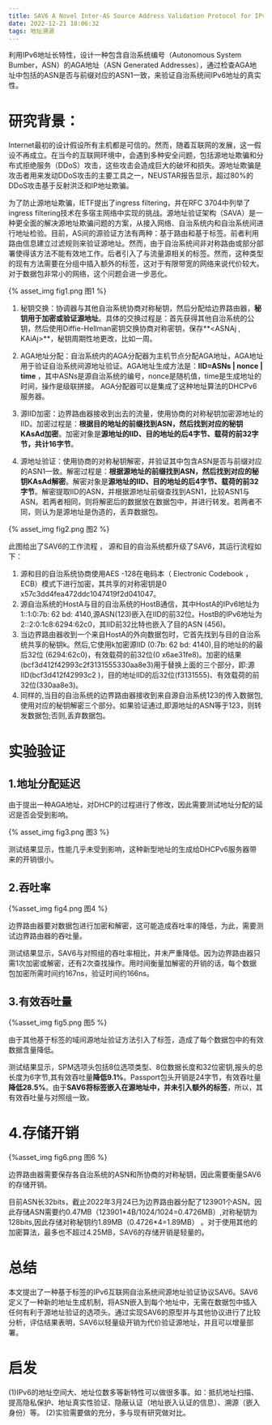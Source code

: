 ```yaml
---
title: SAV6 A Novel Inter-AS Source Address Validation Protocol for IPv6 Internet
date: 2022-12-21 18:06:32
tags: 地址溯源
---
```


利用IPv6地址长特性，设计一种包含自治系统编号（Autonomous System Bumber，ASN）的AGA地址（ASN Generated Addresses），通过检查AGA地址中包括的ASN是否与前缀对应的ASN1一致，来验证自治系统间IPv6地址的真实性。

# 研究背景：

Internet最初的设计假设所有主机都是可信的。然而，随着互联网的发展，这一假设不再成立。在当今的互联网环境中，会遇到多种安全问题，包括源地址欺骗和分布式拒绝服务（DDoS）攻击，这些攻击会造成巨大的破坏和损失。源地址欺骗是攻击者用来发动DDoS攻击的主要工具之一，NEUSTAR报告显示，超过80%的DDoS攻击基于反射洪泛和IP地址欺骗。

为了防止源地址欺骗，IETF提出了ingress filtering，并在RFC 3704中列举了ingress filtering技术在多宿主网络中实现的挑战。源地址验证架构（SAVA）是一种更全面的解决源地址欺骗问题的方案，从接入网络、自治系统内和自治系统间进行地址检验。目前，AS间的源验证方法有两种：基于路由和基于标签。前者利用路由信息建立过滤规则来验证源地址。然而，由于自治系统间非对称路由或部分部署使得该方法不能有效地工作。后者引入了与流量源相关的标签。然而，这种类型的现有方法需要在分组中插入额外的标签，这对于有限带宽的网络来说代价较大。对于数据包非常小的网络，这个问题会进一步恶化。

{% asset_img fig1.png 图1 %}

1. 秘钥交换：协调器与其他自治系统协商对称秘钥，然后分配给边界路由器，**秘钥用于加密或验证源地址**。具体的交换过程是：首先获得其他自治系统的公钥，然后使用Diffie-Hellman密钥交换协商对称密钥，保存**<ASNAj , KAiAj>**，秘钥周期性地更改，比如一周。

2. AGA地址分配：自治系统内的AGA分配器为主机节点分配AGA地址，AGA地址用于验证自治系统间源地址验证。AGA地址生成方法是：**IID=ASNs | nonce | time**  ，其中ASNs是源自治系统的编号，nonce是随机值，time是生成地址的时间，操作是级联拼接。 AGA分配器可以是集成了这种地址算法的DHCPv6服务器。

3. 源IID加密：边界路由器接收到出去的流量，使用协商的对称秘钥加密源地址的IID。加密过程是：**根据目的地址的前缀找到ASN，然后找到对应的秘钥KAsAd加密**。加密对象是**源地址的IID、目的地址的后4字节、载荷的前32字节，共计16字节**。

4. 源地址验证：使用协商的对称秘钥解密，并验证其中包含ASN是否与前缀对应的ASN1一致。解密过程是：**根据源地址的前缀找到ASN，然后找到对应的秘钥KAsAd解密**。解密对象是**源地址的IID、目的地址的后4字节、载荷的前32字节**。解密提取IID的ASN，并根据源地址前缀查找到ASN1，比较ASN1与ASN。若两者相同，则将解密后的数据放在数据包中，并进行转发。若两者不同，则认为是源地址是伪造的，丢弃数据包。

{% asset_img fig2.png 图2 %}

此图给出了SAV6的工作流程 ， 源和目的自治系统都升级了SAV6，其运行流程如下：

1. 源和目的自治系统协商使用AES -128在电码本（ Electronic Codebook ，ECB）模式下进行加密，其共享的对称密钥是0 x57c3dd4fea472ddc1047419f2d041047。
2. 源自治系统的HostA与目的自治系统的HostB通信，其中HostA的IPv6地址为1::1:0:7b: 62 bd: 4140,源ASN(123)嵌入在IID的前32位。HostB的IPv6地址为2::2:0:1c8:6294:62c0，其IID前32比特也嵌入了目的ASN (456)。
3. 当边界路由器收到一个来自HostA的外向数据包时，它首先找到与目的自治系统共享的秘钥k。然后,它使用k加密源IID (0:7b: 62 bd: 4140),目的地址的的最后32位 (6294:62c0)，有效载荷的前32位(0 x6ae31fe8)。加密的结果(bcf3d412f42993c2f3131555330aa8e3)用于替换上面的三个部分，即:源IID(bcf3d412f42993c2 )，目的地址IID的后32位(f3131555)、有效载荷的前32位(330aa8e3)。
4. 同样的,当目的自治系统的边界路由器接收到来自源自治系统123的传入数据包,使用对应的秘钥解密三个部分。如果验证通过,即源地址的ASN等于123，则转发数据包;否则,丢弃数据包。

# 实验验证

## 1.地址分配延迟

由于提出一种AGA地址，对DHCP的过程进行了修改，因此需要测试地址分配的延迟是否会受到影响。

{% asset_img fig3.png 图3 %}

测试结果显示，性能几乎未受到影响，这种新型地址的生成给DHCPv6服务器带来的开销很小。

## 2.吞吐率

{%asset_img fig4.png 图4 %}

边界路由器要对数据包进行加密和解密，这可能造成吞吐率的降低，为此，需要测试边界路由器的吞吐量。

测试结果显示，SAV6与对照组的吞吐率相比，并未严重降低。因为边界路由器只需1次加密或解密，还有2次查找操作。用时间衡量加解密的开销的话，每个数据包加密所需时间约167ns，验证时间约166ns。

## 3.有效吞吐量

{%asset_img fig5.png 图5 %}

由于其他基于标签的域间源地址验证方法引入了标签，造成了每个数据包中的有效数据含量降低。

测试结果显示，SPM选项头包括8位选项类型、8位数据长度和32位密钥,报头的总长度为6字节,其有效吞吐量**降低9.1%**。Passport包头开销是24字节，有效吞吐量**降低28.5%**。由于**SAV6将标签嵌入在源地址中，并未引入额外的标签**，所以，其有效吞吐量与对照组一致。

# 4.存储开销

{%asset_img fig6.png 图6 %}

边界路由器需要保存各自治系统的ASN和所协商的对称秘钥，因此需要衡量SAV6的存储开销。

目前ASN长32bits，截止2022年3月24已为边界路由器分配了123901个ASN。因此存储ASN需要约0.47MB（123901\*4B/1024/1024=0.4726MB）,对称秘钥为128bits,因此存储对称秘钥约1.89MB（0.4726*4=1.89MB）
。对于使用其他的加密算法，最多也不超过4.25MB，SAV6的存储开销是轻量的。

# 总结

本文提出了一种基于标签的IPv6互联网自治系统间源地址验证协议SAV6。SAV6定义了一种新的地址生成机制，将ASN嵌入到每个地址中，无需在数据包中插入任何有利于源地址验证的选项头。通过实现SAV6的原型并与其他协议进行了比较分析，评估结果表明，SAV6以轻量级开销为代价验证源地址，并且可以增量部署。

# 启发

(1)IPv6的地址空间大、地址位数多等新特性可以做很多事。如：抵抗地址扫描、提高隐私保护、地址真实性验证、隐蔽认证（地址嵌入认证的信息）、溯源（嵌入身份）等。
(2)实验需要做的充分，多与现有研究做对比。

